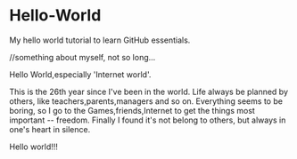 # Hello-World
My hello world tutorial to learn GitHub essentials.

//something about myself, not so long...

Hello World,especially 'Internet world'.

This is the 26th year since I've been in the world. Life always be planned by others, like teachers,parents,managers and so on. Everything seems to be boring, so I go to the Games,friends,Internet to get the things most important --  freedom. Finally I found it's not belong to others, but always in one's heart in silence.

Hello world!!!
